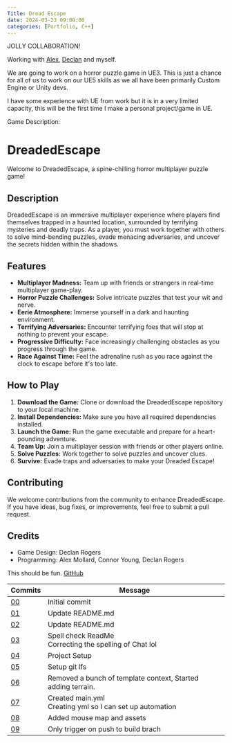 ```yaml
---
Title: Dread Escape
date: 2024-03-23 09:00:00
categories: [Portfolio, C++]
---
```

JOLLY COLLABORATION!

Working with [Alex](https://github.com/AlexMollard), [Declan](https://github.com/DeclanRogers) and myself.

We are going to work on a horror puzzle game in UE3. This is just a chance for all of us to work on our UE5 skills as we all have been primarily Custom Engine or Unity devs.

I have some experience with UE from work but it is in a very limited capacity, this will be the first time I make a personal project/game in UE.

Game Description:
# DreadedEscape

Welcome to DreadedEscape, a spine-chilling horror multiplayer puzzle game!

## Description

DreadedEscape is an immersive multiplayer experience where players find themselves trapped in a haunted location, surrounded by terrifying mysteries and deadly traps. As a player, you must work together with others to solve mind-bending puzzles, evade menacing adversaries, and uncover the secrets hidden within the shadows.

## Features

- **Multiplayer Madness:** Team up with friends or strangers in real-time multiplayer game-play.
- **Horror Puzzle Challenges:** Solve intricate puzzles that test your wit and nerve.
- **Eerie Atmosphere:** Immerse yourself in a dark and haunting environment.
- **Terrifying Adversaries:** Encounter terrifying foes that will stop at nothing to prevent your escape.
- **Progressive Difficulty:** Face increasingly challenging obstacles as you progress through the game.
- **Race Against Time:** Feel the adrenaline rush as you race against the clock to escape before it's too late.

## How to Play

1. **Download the Game:** Clone or download the DreadedEscape repository to your local machine.
2. **Install Dependencies:** Make sure you have all required dependencies installed.
3. **Launch the Game:** Run the game executable and prepare for a heart-pounding adventure.
4. **Team Up:** Join a multiplayer session with friends or other players online.
5. **Solve Puzzles:** Work together to solve puzzles and uncover clues.
6. **Survive:** Evade traps and adversaries to make your Dreaded Escape!

## Contributing

We welcome contributions from the community to enhance DreadedEscape. If you have ideas, bug fixes, or improvements, feel free to submit a pull request.

## Credits

- Game Design: Declan Rogers
- Programming: Alex Mollard, Connor Young, Declan Rogers

This should be fun.
[GitHub](https://github.com/AlexMollard/DreadedEscape)

|Commits|Message|
|-------|-------|
|[00](https://github.com/AlexMollard/DreadedEscape/commit/14960ab9e0aaf1c5fe6cab3d739f8e72be50544f)|Initial commit|
|[01](https://github.com/AlexMollard/DreadedEscape/commit/5460ad7a6e126790cf59f1f51f9c318f001b9dd0)|Update README.md|
|[02](https://github.com/AlexMollard/DreadedEscape/commit/dbd5eb74624f13dae4601122a0aea8a693aee8b1)|Update README.md|
|[03](https://github.com/AlexMollard/DreadedEscape/commit/816892da1f9e90e9ac8fff3f085b95325a7b91bf)|Spell check ReadMe<br>Correcting the spelling of Chat lol|
|[04](https://github.com/AlexMollard/DreadedEscape/commit/919edb925c3cea41e6c109bd9abc70fa98413165)|Project Setup|
|[05](https://github.com/AlexMollard/DreadedEscape/commit/c0ebfadceb6f146a216d93c1e6656dd12fe9060d)|Setup git lfs|
|[06](https://github.com/AlexMollard/DreadedEscape/commit/ea9da77e67bf2a2a8ead4cf74a03723eb237e0ee)|Removed a bunch of template context, Started adding terrain.|
|[07](https://github.com/AlexMollard/DreadedEscape/commit/eaa6c56159fe2b4326d5cef6a2e02cdaff581339)|Created main.yml<br>Creating yml so I can set up automation|
|[08](https://github.com/AlexMollard/DreadedEscape/commit/36020607b5badedde323ff753f61b960c51be5d6)|Added mouse map and assets|
|[09](https://github.com/AlexMollard/DreadedEscape/commit/c7b18bf01f6cadb1b1fe820be53db77a04a75d4e)|Only trigger on push to build brach|